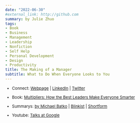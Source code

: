 ```yaml
---
date: "2022-06-30"
#external_link: http://github.com
summary: by Julie Zhuo
tags:
- Book
- Business
- Management
- Leadership
- Nonfiction
- Self Help
- Personal Development
- Design
- Productivity
title: The Making of a Manager 
subtitle: What to Do When Everyone Looks to You
---
```




<font size="2">

-   Connect: [Webpage](https://thewisemangroup.com/who-we-are/our-team/liz-wiseman/) \| [LinkedIn](https://www.linkedin.com/in/lizwiseman/) \| [Twitter](https://twitter.com/LizWiseman) 

-   Book: [Multipliers: How the Best Leaders Make Everyone Smarter](https://www.amazon.com/Multipliers-Best-Leaders-Everyone-Smarter/dp/0061964395) 

- Summarys: [by Michael Batko](https://medium.com/mbreads/book-summary-multipliers-b1951ff6301a) \|
[Blinkist](https://www.blinkist.com/en/books/multipliers-en) \| 
[Shortform](https://www.shortform.com/summary/multipliers-summary-liz-wiseman)

-   Youtube: [Talks at Google](https://www.youtube.com/watch?v=amk-1_wcmKo) 

</font>


